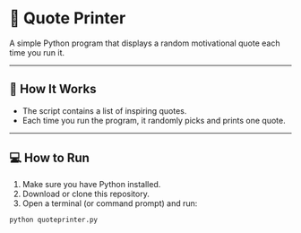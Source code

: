 # 📝 Quote Printer

A simple Python program that displays a random motivational quote each time you run it.

---

## 🚀 How It Works

- The script contains a list of inspiring quotes.
- Each time you run the program, it randomly picks and prints one quote.

---

## 💻 How to Run

1. Make sure you have Python installed.
2. Download or clone this repository.
3. Open a terminal (or command prompt) and run:

```bash
python quoteprinter.py
